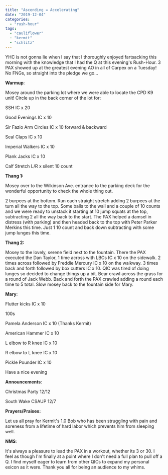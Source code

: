 ```yaml
---
title: "Ascending = Accelerating"
date: "2019-12-04"
categories: 
  - "rush-hour"
tags: 
  - "cauliflower"
  - "kermit"
  - "schlitz"
---
```


YHC is not gonna lie when I say that I thoroughly enjoyed fartsacking this morning with the knowledge that I had the Q at this evening's Rush-Hour. 3 PAX showed up at the greatest evening AO in all of Carpex on a Tuesday! No FNGs, so straight into the pledge we go...

**Warmup**:

Mosey around the parking lot where we were able to locate the CPD K9 unit! Circle up in the back corner of the lot for:

SSH IC x 20

Good Evenings IC x 10

Sir Fazio Arm Circles IC x 10 forward & backward

Seal Claps IC x 10

Imperial Walkers IC x 10

Plank Jacks IC x 10

Calf Stretch L/R x silent 10 count

**Thang 1:**

Mosey over to the Wilkinson Ave. entrance to the parking deck for the wonderful opportunity to check the whole thing out.

2 burpees at the bottom. Run each straight stretch adding 2 burpees at the turn all the way to the top. Some balls to the wall and a couple of 10 counts and we were ready to unstack it starting at 10 jump squats at the top, subtracting 2 all the way back to the start. The PAX helped a damsel in distress (with parking) and then headed back to the top with Peter Parker Merkins this time. Just 1 10 count and back down subtracting with some jump lunges this time.

**Thang 2:**

Mosey to the lovely, serene field next to the fountain. There the PAX executed the Dan Taylor, 1 time across with LBCs IC x 10 on the sidewalk. 2 times across followed by Freddie Mercury IC x 10 on the walkway. 3 times back and forth followed by box cutters IC x 10. QIC was tired of doing lunges so decided to change things up a bit. Bear crawl across the grass for a round of Jack Webb. Back and forth the PAX crawled adding a round each time to 5 total. Slow mosey back to the fountain side for Mary.

**Mary**:

Flutter kicks IC x 10

100s

Pamela Anderson IC x 10 (Thanks Kermit)

American Hammer IC x 10

L elbow to R knee IC x 10

R elbow to L knee IC x 10

Pickle Pounder IC x 10

Have a nice evening

**Announcements**:

Christmas Party 12/12

South Wake CSAUP 12/7

**Prayers/Praises:**

Let us all pray for Kermit's 1.0 Bob who has been struggling with pain and soreness from a lifetime of hard labor which prevents him from sleeping well.

**NMS**:

It's always a pleasure to lead the PAX in a workout, whether its 3 or 30. I feel as though I'm finally at a point where I don't need a full plan to pull off a Q. I find myself eager to learn from other QICs to expand my personal exicon as it were. Thank you all for being an audience to my whims.
